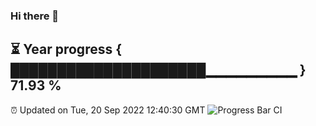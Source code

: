 ### Hi there 👋
⏳ Year progress { █████████████████████▁▁▁▁▁▁▁▁▁ } 71.93 %
---
⏰ Updated on Tue, 20 Sep 2022 12:40:30 GMT
![Progress Bar CI](https://github.com/liununu/liununu/workflows/Progress%20Bar%20CI/badge.svg)
